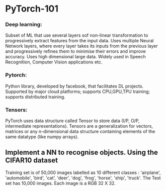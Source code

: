 # PyTorch-101

### Deep learning: 

Subset of ML that use several layers sof non-linear transformation to progressively extract features from the input data. Uses multiple Neural Network layers, where every layer takes its inputs from the previous layer and progressively refines them to minimise their errors and improve accuracy. Uses high dimensional large data. Widely used in Speech Recognition, Computer Vision applications etc.

### Pytorch: 

Python library, developed by facebook, that facilitates DL projects. Supported by major cloud platforms; supports CPU,GPU,TPU training; supports distributed training.

### Tensors:

PyTorch uses data structure called Tensor to store data (I/P, O/P, intermediate representations). Tensors are a generalization for vectors, matrices or any n-dimensional data structure containing elements of the same datatype (like numpy arrays).

## Implement a NN to recognise objects. Using the CIFAR10 dataset
Training set is of 50,000 images labelled as 10 different classes : 'airplane', 'automobile', 'bird', 'cat', 'deer', 'dog', 'frog', 'horse', 'ship', 'truck'. The Test set has 10,000 images. Each image is a RGB 32 X 32.




